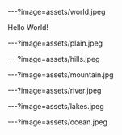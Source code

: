 ---?image=assets/world.jpeg

Hello World!

---?image=assets/plain.jpeg

---?image=assets/hills.jpeg

---?image=assets/mountain.jpg

---?image=assets/river.jpeg

---?image=assets/lakes.jpeg

---?image=assets/ocean.jpeg
